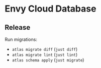# Envy Cloud Database

## Release

Run migrations:

- `atlas migrate diff` (`just diff`)
- `atlas migrate lint` (`just lint`)
- `atlas schema apply` (`just migrate`)
